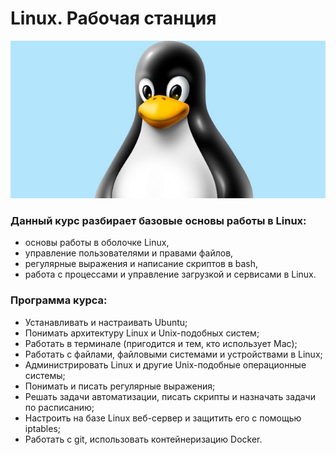 # Linux. Рабочая станция
![MarkDown](https://github.com/vit050587/Linux-homework-GB/blob/master/linux.jpg)
### Данный курс разбирает базовые основы работы в Linux: 
* основы работы в оболочке Linux, 
* управление пользователями и правами файлов, 
* регулярные выражения и написание скриптов в bash, 
* работа с процессами и управление загрузкой и сервисами в Linux.
### Программа курса:
* Устанавливать и настраивать Ubuntu;
* Понимать архитектуру Linux и Unix-подобных систем;
* Работать в терминале (пригодится и тем, кто использует Mac);
* Работать с файлами, файловыми системами и устройствами в Linux;
* Администрировать Linux и другие Unix-подобные операционные системы;
* Понимать и писать регулярные выражения;
* Решать задачи автоматизации, писать скрипты и назначать задачи по расписанию;
* Настроить на базе Linux веб-сервер и защитить его с помощью iptables;
* Работать с git, использовать контейнеризацию Docker.
